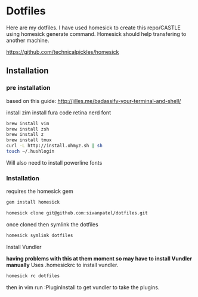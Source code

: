 # Dotfiles

Here are my dotfiles. I have used homesick to create this repo/CASTLE using
homesick generate command. Homesick should help transfering to another machine.

https://github.com/technicalpickles/homesick

## Installation

### pre installation

based on this guide: http://jilles.me/badassify-your-terminal-and-shell/

install zim
install fura code retina nerd font
```sh
brew install vim
brew install zsh
brew install z
brew install tmux
curl -L http://install.ohmyz.sh | sh
touch ~/.hushlogin
```

Will also need to install powerline fonts

### Installation

requires the homesick gem
```sh
gem install homesick
```
```sh
homesick clone git@github.com:sivanpatel/dotfiles.git
```
once cloned then symlink the dotfiles
```sh
homesick symlink dotfiles
```
Install Vundler

**having problems with this at them moment so may have to install Vundler
manually**
Uses .homesickrc to install vundler.
```sh
homesick rc dotfiles
```
then in vim run :PluginInstall to get vundler to take the plugins.
